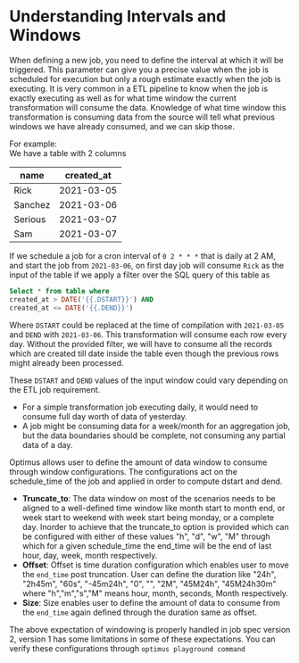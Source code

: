 # Understanding Intervals and Windows

When defining a new job, you need to define the interval at which it will be triggered.
This parameter can give you a precise value when the job is scheduled for execution but
only a rough estimate exactly when the job is executing. It is very common in a ETL
pipeline to know when the job is exactly executing as well as for what time window
the current transformation will consume the data. Knowledge of what time window this
transformation is consuming data from the source will tell what previous windows
we have already consumed, and we can skip those.

For example: <br/>
We have a table with 2 columns

| name    | created_at |
| ------- | ---------- |
| Rick    | 2021-03-05 |
| Sanchez | 2021-03-06 |
| Serious | 2021-03-07 |
| Sam     | 2021-03-07 |

If we schedule a job for a cron interval of `0 2 * * *` that is daily at 2 AM, and start
the job from `2021-03-06`, on first day job will consume `Rick` as the input of the table
if we apply a filter over the SQL query of this table as

```sql
Select * from table where
created_at > DATE('{{.DSTART}}') AND
created_at <= DATE('{{.DEND}}')
```

Where `DSTART` could be replaced at the time of compilation with `2021-03-05` and
`DEND` with `2021-03-06`. This transformation will consume each row every day. Without
the provided filter, we will have to consume all the records which are created till date
inside the table even though the previous rows might already been processed.

These `DSTART` and `DEND` values of the input window could vary depending on the ETL
job requirement. 
- For a simple transformation job executing daily, it would need to consume full day worth of data of yesterday.
- A job might be consuming data for a week/month for an aggregation job, but the data boundaries should be complete,
  not consuming any partial data of a day.

Optimus allows user to define the amount of data window to consume through window configurations.
The configurations act on the schedule_time of the job and applied in order to compute dstart and dend.

- **Truncate_to**: The data window on most of the scenarios needs to be aligned to a well-defined time window 
  like month start to month end, or week start to weekend with week start being monday, or a complete day. 
  Inorder to achieve that the truncate_to option is provided which can be configured with either of these values 
  "h", "d", "w", "M" through which for a given schedule_time the end_time will be the end of last hour, day, week, month respectively.
- **Offset**: Offset is time duration configuration which enables user to move the `end_time` post truncation. 
  User can define the duration like "24h", "2h45m", "60s", "-45m24h", "0", "", "2M", "45M24h", "45M24h30m"
  where "h","m","s","M" means hour, month, seconds, Month respectively. 
- **Size**: Size enables user to define the amount of data to consume from the `end_time` again defined through the duration same as offset.

The above expectation of windowing is properly handled in job spec version 2, version 1 has some limitations in some of these expectations.
You can verify these configurations through `optimus playground command`
